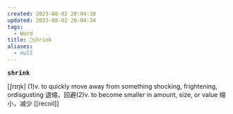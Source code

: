 ```yaml
---
created: 2023-08-02 20:04:30
updated: 2023-08-02 20:04:34
tags:
  - Word
title: 📖shrink
aliases:
  - null
---
```


<pre><strong>shrink</strong></pre>
[ʃrɪŋk]
(1)v. to quickly move away from something shocking, frightening, ordisgusting 退缩，回避(2)v. to become smaller in amount, size, or value 缩⼩，减少
[[recoil]]
